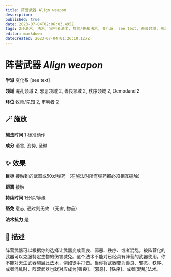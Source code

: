 ```yaml
---
title: 阵营武器 Align weapon
description: 
published: true
date: 2023-07-04T02:06:03.495Z
tags: 2环法术, 法术, 审判者法术, 牧师/先知法术, 变化系, see text, 善良领域, 邪恶领域, 秩序领域, 混乱领域, demodand
editor: markdown
dateCreated: 2023-07-04T01:26:10.127Z
---
```


# **阵营武器** *Align weapon*

**学派** 变化系 \[see text\] 

**领域** 混乱领域 2, 邪恶领域 2, 善良领域 2, 秩序领域 2, Demodand 2

**环位** 牧师/先知 2, 审判者 2

## 🪄 施放

**施法时间** 1 标准动作

**成分** 语言, 姿势, 圣徽

## ✨ 效果 

**目标** 接触到的武器或50发弹药 （在施法时所有弹药都必须相互碰触） 

**距离** 接触  

**持续时间** 1分钟/等级 

**豁免** 意志, 通过则无效 （无害, 物品）

**法术抗力** 是

## 📖 描述

阵营武器可以根据你的选择让武器变成善良、邪恶、秩序、或者混乱。被阵营化的武器可以克服特定生物的伤害减免。这个法术不能对已经具有阵营的武器使用。你不能对天生武器施展此法术，例如徒手打击。当你将武器变为善良、邪恶、秩序、或者混乱时，阵营武器也就对应成为[善良]、[邪恶]、[秩序]、或者[混乱]法术。
    